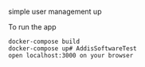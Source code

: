 simple user management up


To run the app
```
docker-compose build
docker-compose up# AddisSoftwareTest
open localhost:3000 on your browser
```
